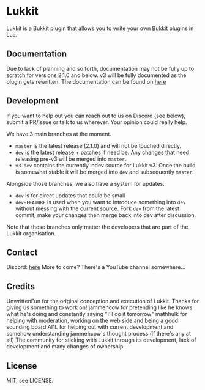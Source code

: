 # Lukkit
Lukkit is a Bukkit plugin that allows you to write your own Bukkit plugins in Lua.

## Documentation
Due to lack of planning and so forth, documentation may not be fully up to scratch for versions 2.1.0 and below. v3 will be fully documented as the plugin gets rewritten.
The documentation can be found on [here](https://docs.lukkit.net)

## Development
If you want to help out you can reach out to us on Discord (see below), submit a PR/issue or talk to us wherever. Your opinion could really help.

We have 3 main branches at the moment.
* ``master`` is the latest release (2.1.0) and will not be touched directly.
* ``dev`` is the latest release + patches if need be. Any changes that need releasing pre-v3 will be merged into ``master``.
* ``v3-dev`` contains the currently indev source for Lukkit v3. Once the build is somewhat stable it will be merged into ``dev`` and subsequently ``master``.

Alongside those branches, we also have a system for updates.
* ``dev`` is for direct updates that could be small
* ``dev-FEATURE`` is used when you want to introduce something into ``dev`` without messing with the current source. Fork ``dev`` from the latest commit, make your changes then merge back into dev after discussion.

Note that these branches only matter the developers that are part of the Lukkit organisation.

## Contact
Discord: [here](https://lukkit.net/discord)
More to come? There's a YouTube channel somewhere...

## Credits
UnwrittenFun for the original conception and execution of Lukkit. Thanks for giving us something to work on!
jammehcow for pretending like he knows what he's doing and constantly saying "I'll do it tomorrow"
mathhulk for helping with moderation, working on the web side and being a good sounding board
Al1L for helping out with current development and somehow understanding jammehcow's thought process (if there's any at all)
The community for sticking with Lukkit through its development, lack of development and many changes of ownership.

## License
MIT, see LICENSE.
